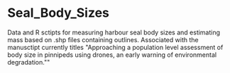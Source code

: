 # Seal_Body_Sizes
Data and R sctipts for measuring harbour seal body sizes and estimating mass based on .shp files containing outlines. Associated with the manusctipt currently titles "Approaching a population level assessment of body size in pinnipeds using drones, an early warning of environmental degradation."" 
